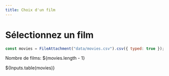 ```yaml
---
title: Choix d'un film
---
```


# Sélectionnez un film

```js
const movies = FileAttachment("data/movies.csv").csv({ typed: true });
```

Nombre de films: ${movies.length - 1}

${Inputs.table(movies)}
